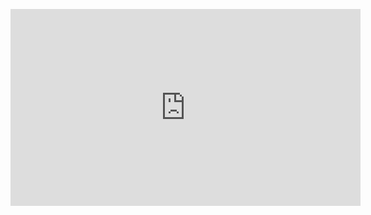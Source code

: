 <p align="center">
<iframe width="560" height="315" src="https://youtu.be/embed/ppb0M-ABv48" title="Youtube Video Player" frameborder="0"
 allow="accelerometer; autoplay; clipboard-write;
encrypted-media; gyroscope; picture-in-picture" allowfullscreen></iframe>
                                              </p>

